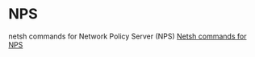 # NPS









netsh commands for Network Policy Server (NPS)
[Netsh commands for NPS](https://learn.microsoft.com/en-us/previous-versions/windows/it-pro/windows-server-2008-r2-and-2008/cc731207(v=ws.10))
